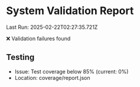 # System Validation Report
Last Run: 2025-02-22T02:27:35.721Z

❌ Validation failures found

## Testing
- Issue: Test coverage below 85% (current: 0%)
- Location: coverage/report.json

